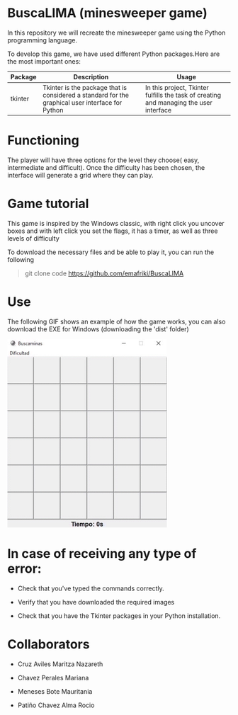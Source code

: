 # BuscaLIMA (minesweeper game)
In this repository we will recreate the minesweeper game using the Python programming language. 

To develop this game, we have used different Python packages.Here are the most important ones: 

|Package |Description            |Usage                  |
|--------|--------------------------------------------------------------------------------------------------|---------------------------------------------------|
|tkinter |Tkinter is the package that is considered a standard for the graphical user interface for Python     |In this project, Tkinter fulfills the task of creating and managing the user interface|      

# Functioning
The player will have three options for the level they choose( easy, intermediate and difficult). Once the difficulty has been chosen, the interface will generate a grid where they can play.
 

# Game tutorial
This game is inspired by the Windows classic, with right click you uncover boxes and with left click you set the flags, it has a timer, as well as three levels of difficulty

To download the necessary files and be able to play it, you can run the following

>git clone code https://github.com/emafriki/BuscaLIMA

# Use 
The following GIF shows an example of how the game works, you can also download the EXE for Windows (downloading the 'dist' folder)


![BuscaLIMA](./buscaminas_Muestra.gif)


# In case of receiving any type of error:
* Check that you've typed the commands correctly. 

* Verify that you have downloaded the required images

* Check that you have the Tkinter packages in your Python installation.


# Collaborators

* Cruz Aviles Maritza Nazareth

* Chavez Perales Mariana 

* Meneses Bote Mauritania

* Patiño Chavez Alma Rocio 
